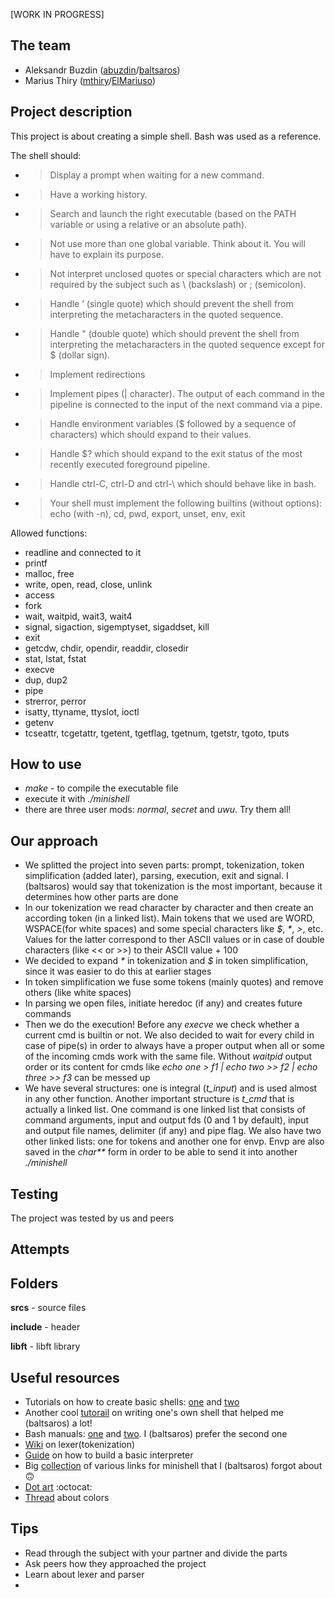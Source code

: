 [WORK IN PROGRESS]

## **The team**
* Aleksandr Buzdin ([abuzdin](https://profile.intra.42.fr/users/abuzdin)/[baltsaros](https://github.com/baltsaros))
* Marius Thiry ([mthiry](https://profile.intra.42.fr/users/mthiry)/[ElMariuso](https://github.com/ElMariuso))

## **Project description** 
This project is about creating a simple shell. Bash was used as a reference.

The shell should:
* > Display a prompt when waiting for a new command.
* > Have a working history.
* > Search and launch the right executable (based on the PATH variable or using a relative or an absolute path).
* > Not use more than one global variable. Think about it. You will have to explain its purpose.
* > Not interpret unclosed quotes or special characters which are not required by the subject such as \ (backslash) or ; (semicolon).
* > Handle ’ (single quote) which should prevent the shell from interpreting the metacharacters in the quoted sequence.
* > Handle " (double quote) which should prevent the shell from interpreting the metacharacters in the quoted sequence except for $ (dollar sign).
* > Implement redirections
* > Implement pipes (| character). The output of each command in the pipeline is connected to the input of the next command via a pipe.
* > Handle environment variables ($ followed by a sequence of characters) which should expand to their values.
* > Handle $? which should expand to the exit status of the most recently executed foreground pipeline.
* > Handle ctrl-C, ctrl-D and ctrl-\ which should behave like in bash.
* > Your shell must implement the following builtins (without options): echo (with -n), cd, pwd, export, unset, env, exit


Allowed functions:
* readline and connected to it
* printf
* malloc, free
* write, open, read, close, unlink
* access
* fork
* wait, waitpid, wait3, wait4
* signal, sigaction, sigemptyset, sigaddset, kill
* exit
* getcdw, chdir, opendir, readdir, closedir
* stat, lstat, fstat
* execve
* dup, dup2
* pipe
* strerror, perror
* isatty, ttyname, ttyslot, ioctl
* getenv
* tcseattr, tcgetattr, tgetent, tgetflag, tgetnum, tgetstr, tgoto, tputs


## **How to use**
* *make* - to compile the executable file
* execute it with *./minishell*
* there are three user mods: *normal*, *secret* and *uwu*. Try them all!

## **Our approach**
* We splitted the project into seven parts: prompt, tokenization, token simplification (added later), parsing, execution, exit and signal. I (baltsaros) would say that tokenization is the most important, because it determines how other parts are done
* In our tokenization we read character by character and then create an according token (in a linked list). Main tokens that we used are WORD, WSPACE(for white spaces) and some special characters like _$_, _*_, _>_, etc. Values for the latter correspond to ther ASCII values or in case of double characters (like << or >>) to their ASCII value + 100
* We decided to expand _*_ in tokenization and _$_ in token simplification, since it was easier to do this at earlier stages
* In token simplification we fuse some tokens (mainly quotes) and remove others (like white spaces)
* In parsing we open files, initiate heredoc (if any) and creates future commands
* Then we do the execution! Before any _execve_ we check whether a current cmd is builtin or not. We also decided to wait for every child in case of pipe(s) in order to always have a proper output when all or some of the incoming cmds work with the same file. Without _waitpid_ output order or its content for cmds like _echo one > f1 | echo two >> f2 | echo three >> f3_ can be messed up
* We have several structures: one is integral (*t_input*) and is used almost in any other function. Another important structure is *t_cmd* that is actually a linked list. One command is one linked list that consists of command arguments, input and output fds (0 and 1 by default), input and output file names, delimiter (if any) and pipe flag. We also have two other linked lists: one for tokens and another one for envp. Envp are also saved in the _char**_ form in order to be able to send it into another _./minishell_

## **Testing**
The project was tested by us and peers

## **Attempts**


## **Folders**
**srcs** - source files

**include** - header

**libft** - libft library

## **Useful resources**
* Tutorials on how to create basic shells: [one](http://www.dmulholl.com/lets-build/a-command-line-shell.html) and [two](https://brennan.io/2015/01/16/write-a-shell-in-c/)
* Another cool [tutorail](https://www.cs.purdue.edu/homes/grr/SystemsProgrammingBook/Book/Chapter5-WritingYourOwnShell.pdf) on writing one's own shell that helped me (baltsaros) a lot!
* Bash manuals: [one](https://www.gnu.org/savannah-checkouts/gnu/bash/manual/) and [two](https://pubs.opengroup.org/onlinepubs/009695399/utilities/xcu_chap02.html). I (baltsaros) prefer the second one
* [Wiki](https://en.wikipedia.org/wiki/Lexical_analysis) on lexer(tokenization)
* [Guide](https://ruslanspivak.com/lsbasi-part1/) on how to build a basic interpreter
* Big [collection](https://www.notion.so/Minishell-Materials-7bbd45a806e04395ab578ca3f805806c) of various links for minishell that I (baltsaros) forgot about :upside_down_face:
* [Dot art](https://emojicombos.com/dot-art-generator) :octocat:
* [Thread](https://stackoverflow.com/questions/5947742/how-to-change-the-output-color-of-echo-in-linux) about colors


## **Tips**
* Read through the subject with your partner and divide the parts
* Ask peers how they approached the project
* Learn about lexer and parser
* 
